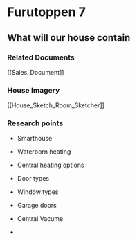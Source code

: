 # Furutoppen 7

## What will our house contain

### Related Documents
[[Sales_Document]] 


### House Imagery

[[House_Sketch_Room_Sketcher]]

### Research points

- Smarthouse

- Waterborn heating

- Central heating options

- Door types

- Window types

- Garage doors

- Central Vacume

-  


